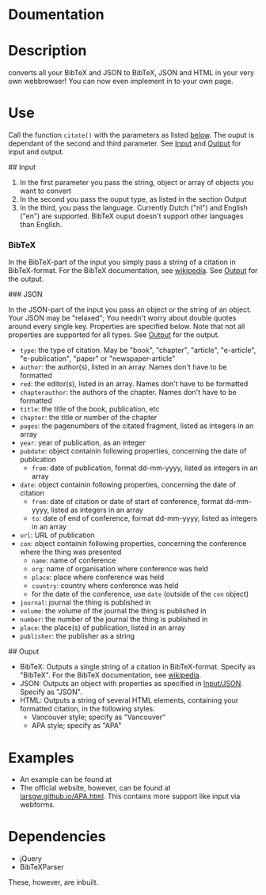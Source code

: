 Doumentation
============

# Description

converts all your BibTeX and JSON to BibTeX, JSON and HTML in your very own webbrowser! You can now even implement in to your own page.

# Use

Call the function `citate()` with the parameters as listed [below](#input). The ouput is dependant of the second and third parameter. See [Input](#input) and [Output](#output) for input and output.

<a name="input">
## Input
</a>

1. In the first parameter you pass the string, object or array of objects you want to convert
2. In the second you pass the ouput type, as listed in the section Output
3. In the third, you pass the language. Currently Dutch ("nl") and English ("en") are supported. BibTeX ouput doesn't support other languages than English.

### BibTeX

In the BibTeX-part of the input you simply pass a string of a citation in BibTeX-format. For the BibTeX documentation, see [wikipedia](https://en.wikipedia.org/wiki/BibTeX#Bibliographic_information_file). See [Output](#output) for the output.

<a name="json">
### JSON
</a>

In the JSON-part of the input you pass an object or the string of an object. Your JSON may be "relaxed"; You needn't worry about double quotes around every single key. Properties are specified below. Note that not all properties are supported for all types. See [Output](#output) for the output.

* `type`: the type of citation. May be "book", "chapter", "article", "e-article", "e-publication", "paper" or "newspaper-article"
* `author`: the author(s), listed in an array. Names don't have to be formatted
* `red`: the editor(s), listed in an array. Names don't have to be formatted
* `chapterauthor`: the authors of the chapter. Names don't have to be formatted
* `title`: the title of the book, publication, etc
* `chapter`: the title or number of the chapter
* `pages`: the pagenumbers of the citated fragment, listed as integers in an array
* `year`: year of publication, as an integer
* `pubdate`: object containin following properties, concerning the date of publication
  * `from`: date of publication, format dd-mm-yyyy, listed as integers in an array
* `date`: object containin following properties, concerning the date of citation
  * `from`: date of citation or date of start of conference, format dd-mm-yyyy, listed as integers in an array
  * `to`: date of end of conference, format dd-mm-yyyy, listed as integers in an array
* `url`: URL of publication
* `con`: object containin following properties, concerning the conference where the thing was presented
  * `name`: name of conference
  * `org`: name of organisation where conference was held
  * `place`: place where conference was held
  * `country`: country where conference was held
  * for the date of the conference, use `date` (outside of the `con` object)
* `journal`: journal the thing is published in
* `volume`: the volume of the journal the thing is published in
* `number`: the number of the journal the thing is published in 
* `place`: the place(s) of publication, listed in an array
* `publisher`: the publisher as a string

<a name="output">
## Ouput
</a>

* BibTeX: Outputs a single string of a citation in BibTeX-format. Specify as "BibTeX". For the BibTeX documentation, see [wikipedia](https://en.wikipedia.org/wiki/BibTeX#Bibliographic_information_file).
* JSON: Outputs an object with properties as specified in [Input/JSON](#json). Specify as "JSON".
* HTML: Outputs a string of several HTML elements, containing your formatted citation, in the following styles.
  * Vancouver style; specify as "Vancouver"
  * APA style; specify as "APA"

# Examples

* An example can be found at []()
* The official website, however, can be found at [larsgw.github.io/APA.html](larsgw.github.io/APA.html). This contains more support like input via webforms.

# Dependencies

* jQuery
* BibTeXParser

These, however, are inbuilt.
